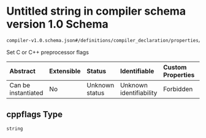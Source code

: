 # Untitled string in compiler schema version 1.0 Schema

```txt
compiler-v1.0.schema.json#/definitions/compiler_declaration/properties/cppflags
```

Set C or C++ preprocessor flags

| Abstract            | Extensible | Status         | Identifiable            | Custom Properties | Additional Properties | Access Restrictions | Defined In                                                                            |
| :------------------ | :--------- | :------------- | :---------------------- | :---------------- | :-------------------- | :------------------ | :------------------------------------------------------------------------------------ |
| Can be instantiated | No         | Unknown status | Unknown identifiability | Forbidden         | Allowed               | none                | [compiler-v1.0.schema.json*](../out/compiler-v1.0.schema.json "open original schema") |

## cppflags Type

`string`
